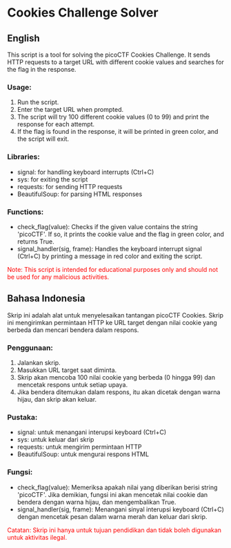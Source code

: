 # Cookies Challenge Solver

## English

This script is a tool for solving the picoCTF Cookies Challenge. It sends HTTP requests to a target URL with different cookie values and searches for the flag in the response.

### Usage:

1. Run the script.
2. Enter the target URL when prompted.
3. The script will try 100 different cookie values (0 to 99) and print the response for each attempt.
4. If the flag is found in the response, it will be printed in green color, and the script will exit.

### Libraries:

- signal: for handling keyboard interrupts (Ctrl+C)
- sys: for exiting the script
- requests: for sending HTTP requests
- BeautifulSoup: for parsing HTML responses

### Functions:

- check_flag(value): Checks if the given value contains the string 'picoCTF'. If so, it prints the cookie value and the flag in green color, and returns True.
- signal_handler(sig, frame): Handles the keyboard interrupt signal (Ctrl+C) by printing a message in red color and exiting the script.

<span style="color:red">Note: This script is intended for educational purposes only and should not be used for any malicious activities.</span>

## Bahasa Indonesia

Skrip ini adalah alat untuk menyelesaikan tantangan picoCTF Cookies. Skrip ini mengirimkan permintaan HTTP ke URL target dengan nilai cookie yang berbeda dan mencari bendera dalam respons.

### Penggunaan:

1. Jalankan skrip.
2. Masukkan URL target saat diminta.
3. Skrip akan mencoba 100 nilai cookie yang berbeda (0 hingga 99) dan mencetak respons untuk setiap upaya.
4. Jika bendera ditemukan dalam respons, itu akan dicetak dengan warna hijau, dan skrip akan keluar.

### Pustaka:

- signal: untuk menangani interupsi keyboard (Ctrl+C)
- sys: untuk keluar dari skrip
- requests: untuk mengirim permintaan HTTP
- BeautifulSoup: untuk mengurai respons HTML

### Fungsi:

- check_flag(value): Memeriksa apakah nilai yang diberikan berisi string 'picoCTF'. Jika demikian, fungsi ini akan mencetak nilai cookie dan bendera dengan warna hijau, dan mengembalikan True.
- signal_handler(sig, frame): Menangani sinyal interupsi keyboard (Ctrl+C) dengan mencetak pesan dalam warna merah dan keluar dari skrip.

<span style="color:red">Catatan: Skrip ini hanya untuk tujuan pendidikan dan tidak boleh digunakan untuk aktivitas ilegal.</span>
